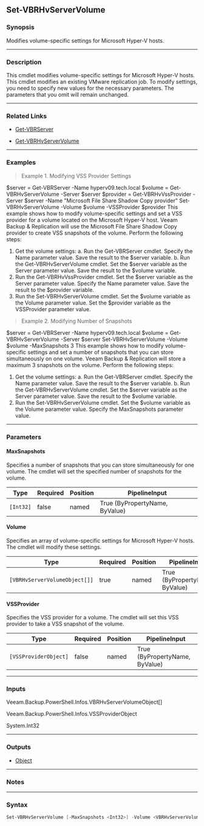 Set-VBRHvServerVolume
---------------------

### Synopsis
Modifies volume-specific settings for Microsoft Hyper-V hosts.

---

### Description

This cmdlet modifies volume-specific settings for Microsoft Hyper-V hosts. This cmdlet modifies an existing VMware replication job.
To modify settings, you need to specify new values for the necessary parameters. The parameters that you omit will remain unchanged.

---

### Related Links
* [Get-VBRServer](Get-VBRServer)

* [Get-VBRHvServerVolume](Get-VBRHvServerVolume)

---

### Examples
> Example 1. Modifying VSS Provider Settings

$server = Get-VBRServer -Name hyperv09.tech.local
$volume = Get-VBRHvServerVolume -Server $server
$provider = Get-VBRHvVssProvider -Server $server -Name "Microsoft File Share Shadow Copy provider"
Set-VBRHvServerVolume -Volume $volume -VSSProvider $provider
This example shows how to modify volume-specific settings and set a VSS provider for a volume located on the Microsoft Hyper-V host.
Veeam Backup & Replication will use the Microsoft File Share Shadow Copy provider to create VSS snapshots of the volume.
Perform the following steps:
1. Get the volume settings:
a. Run the Get-VBRServer cmdlet. Specify the Name parameter value. Save the result to the $server variable.
b. Run the Get-VBRHvServerVolume cmdlet. Set the $server variable as the Server parameter value. Save the result to the $volume variable.
2. Run the Get-VBRHvVssProvider cmdlet. Set the $server variable as the Server parameter value. Specify the Name parameter value. Save the result to the $provider variable.
3. Run the Set-VBRHvServerVolume cmdlet. Set the $volume variable as the Volume parameter value. Set the $provider variable as the VSSProvider parameter value.
> Example 2. Modifying Number of Snapshots

$server = Get-VBRServer -Name hyperv09.tech.local
$volume = Get-VBRHvServerVolume -Server $server
Set-VBRHvServerVolume -Volume $volume -MaxSnapshots 3
This example shows how to modify volume-specific settings and set a number of snapshots that you can store simultaneously on one volume.
Veeam Backup & Replication will store a maximum 3 snapshots on the volume.
Perform the following steps:
1. Get the volume settings:
a. Run the Get-VBRServer cmdlet. Specify the Name parameter value. Save the result to the $server variable.
b. Run the Get-VBRHvServerVolume cmdlet. Set the $server variable as the Server parameter value. Save the result to the $volume variable.
2. Run the Set-VBRHvServerVolume cmdlet. Set the $volume variable as the Volume parameter value. Specify the MaxSnapshots parameter value.

---

### Parameters
#### **MaxSnapshots**
Specifies a number of snapshots that you can store simultaneously for one volume. The cmdlet will set the specified number of snapshots for the volume.

|Type     |Required|Position|PipelineInput                 |
|---------|--------|--------|------------------------------|
|`[Int32]`|false   |named   |True (ByPropertyName, ByValue)|

#### **Volume**
Specifies an array of volume-specific settings for Microsoft Hyper-V hosts. The cmdlet will modify these settings.

|Type                         |Required|Position|PipelineInput                 |
|-----------------------------|--------|--------|------------------------------|
|`[VBRHvServerVolumeObject[]]`|true    |named   |True (ByPropertyName, ByValue)|

#### **VSSProvider**
Specifies the VSS provider for a volume. The cmdlet will set this VSS provider to take a VSS snapshot of the volume.

|Type                 |Required|Position|PipelineInput                 |
|---------------------|--------|--------|------------------------------|
|`[VSSProviderObject]`|false   |named   |True (ByPropertyName, ByValue)|

---

### Inputs
Veeam.Backup.PowerShell.Infos.VBRHvServerVolumeObject[]

Veeam.Backup.PowerShell.Infos.VSSProviderObject

System.Int32

---

### Outputs
* [Object](https://learn.microsoft.com/en-us/dotnet/api/System.Object)

---

### Notes

---

### Syntax
```PowerShell
Set-VBRHvServerVolume [-MaxSnapshots <Int32>] -Volume <VBRHvServerVolumeObject[]> [-VSSProvider <VSSProviderObject>] [<CommonParameters>]
```
